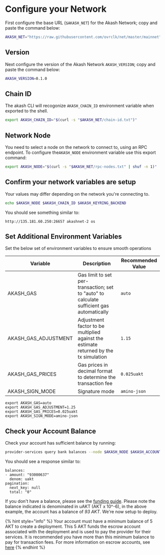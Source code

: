 # Configure your Network

First configure the base URL (`$AKASH_NET`) for the Akash Network; copy and paste the command below:

```bash
AKASH_NET="https://raw.githubusercontent.com/ovrclk/net/master/mainnet"
```

## Version

Next configure the version of the Akash Network `AKASH_VERSION`; copy and paste the command below:

```bash
AKASH_VERSION=0.1.0
```

## Chain ID

The akash CLI will recogonize `AKASH_CHAIN_ID` environment variable when exported to the shell.

```bash
export AKASH_CHAIN_ID="$(curl -s "$AKASH_NET/chain-id.txt")"
```

## Network Node

You need to select a node on the network to connect to, using an RPC endpoint. To configure the`AKASH_NODE` environment variable use this export command:

```bash
export AKASH_NODE="$(curl -s "$AKASH_NET/rpc-nodes.txt" | shuf -n 1)"
```

## Confirm your network variables are setup

Your values may differ depending on the network you're connecting to.

```bash
echo $AKASH_NODE $AKASH_CHAIN_ID $AKASH_KEYRING_BACKEND
```

You should see something similar to:

`http://135.181.60.250:26657 akashnet-2 os`

## Set Additional Environment Variables

Set the below set of environment variables to ensure smooth operations

| Variable               | Description                                                                               | Recommended Value |
| ---------------------- | ----------------------------------------------------------------------------------------- | ----------------- |
| AKASH\_GAS             | Gas limit to set per-transaction; set to "auto" to calculate sufficient gas automatically | `auto`            |
| AKASH\_GAS\_ADJUSTMENT | Adjustment factor to be multiplied against the estimate returned by the tx simulation     | `1.15`            |
| AKASH\_GAS\_PRICES     | Gas prices in decimal format to determine the transaction fee                             | `0.025uakt`       |
| AKASH\_SIGN\_MODE      | Signature mode                                                                            | `amino-json`      |

```
export AKASH_GAS=auto
export AKASH_GAS_ADJUSTMENT=1.25
export AKASH_GAS_PRICES=0.025uakt
export AKASH_SIGN_MODE=amino-json
```

## Check your Account Balance

Check your account has sufficient balance by running:

```bash
provider-services query bank balances --node $AKASH_NODE $AKASH_ACCOUNT_ADDRESS
```

You should see a response similar to:

```
balances:
- amount: "93000637"
  denom: uakt
pagination:
  next_key: null
  total: "0"
```

If you don't have a balance, please see the [funding guide](https://github.com/ovrclk/docs/tree/b65f668b212ad1976fb976ad84a9104a9af29770/guides/wallet/funding.md). Please note the balance indicated is denominated in uAKT (AKT x 10^-6), in the above example, the account has a balance of _93 AKT_. We're now setup to deploy.

{% hint style="info" %}
Your account must have a minimum balance of 5 AKT to create a deployment. This 5 AKT funds the escrow account associated with the deployment and is used to pay the provider for their services. It is recommended you have more than this minimum balance to pay for transaction fees. For more information on escrow accounts, see [here](../../../../guides/cli/detailed-steps/broken-reference/)
{% endhint %}
